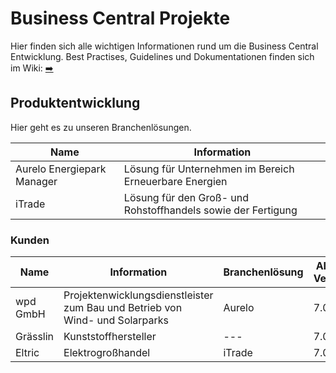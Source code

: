 # Business Central Projekte

Hier finden sich alle wichtigen Informationen rund um die Business Central Entwicklung.
Best Practises, Guidelines und Dokumentationen finden sich im Wiki: [➡️](https://github.com/PSCSandbox/bc/wiki)

## Produktentwicklung

Hier geht es zu unseren Branchenlösungen.

| Name                       | Information                                                  |
| -------------------------- | ------------------------------------------------------------ |
| Aurelo Energiepark Manager | Lösung für Unternehmen im Bereich Erneuerbare Energien       |
| iTrade                     | Lösung für den Groß- und Rohstoffhandels sowie der Fertigung |

### Kunden

| Name     | Information                                                                  | Branchenlösung | AL-Go Version |
| -------- | ---------------------------------------------------------------------------- | -------------- | ------------- |
| wpd GmbH | Projektenwicklungsdienstleister zum Bau und Betrieb von Wind- und Solarparks | Aurelo         | 7.0           |
| Grässlin | Kunststoffhersteller                                                         | ---            | 7.0           |
| Eltric   | Elektrogroßhandel                                                            | iTrade         | 7.0           |

